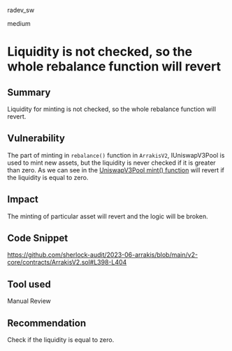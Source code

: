 radev_sw

medium

# Liquidity is not checked, so the whole rebalance function will revert

## Summary
Liquidity for minting is not checked, so the whole rebalance function will revert.

## Vulnerability 
The part of minting in `rebalance()` function in `ArrakisV2`, IUniswapV3Pool is used to mint new assets, but the liquidity is never checked if it is greater than zero. As we can see in the [UniswapV3Pool mint() function](https://github.com/Uniswap/v3-core/blob/main/contracts/UniswapV3Pool.sol#L455-L487) will revert if the liquidity is equal to zero.

## Impact
The minting of particular asset will revert and the logic will be broken.

## Code Snippet
https://github.com/sherlock-audit/2023-06-arrakis/blob/main/v2-core/contracts/ArrakisV2.sol#L398-L404

## Tool used
Manual Review

## Recommendation
Check if the liquidity is equal to zero.